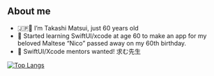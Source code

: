 ## About me

- 🇯🇵👴 I’m Takashi Matsui, just 60 years old
- 🐾 Started learning SwiftUI/xcode at age 60 to make an app for my beloved Maltese “Nico” passed away on my 60th birthday.
- 🙏 SwiftUI/Xcode mentors wanted! 求む先生

[![Top Langs](https://github-readme-stats.vercel.app/api/top-langs/?username=tmatsui21&theme=default)](https://github.com/anuraghazra/github-readme-stats)

<!---
tmatsui21/tmatsui21 is a ✨ special ✨ repository because its `README.md` (this file) appears on your GitHub profile.
You can click the Preview link to take a look at your changes.
--->
